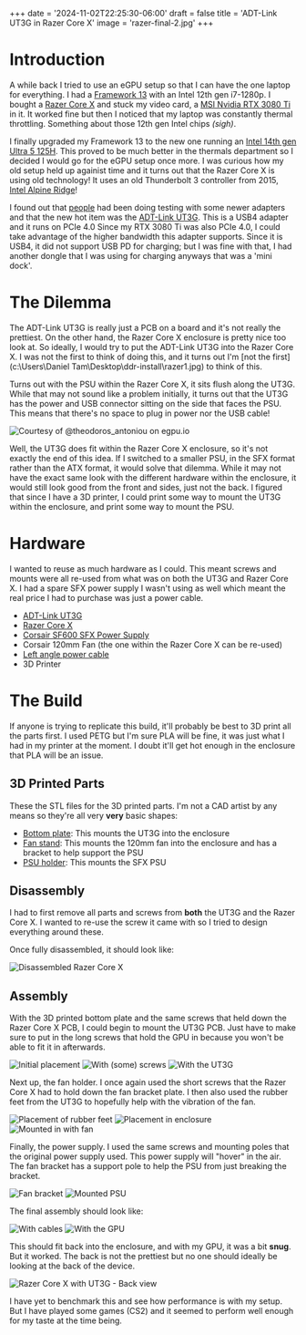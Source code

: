 +++
date = '2024-11-02T22:25:30-06:00'
draft = false
title = 'ADT-Link UT3G in Razer Core X'
image = 'razer-final-2.jpg'
+++

# Introduction
A while back I tried to use an eGPU setup so that I can have the one laptop for everything. I had a [Framework 13](https://frame.work) with an Intel 12th gen i7-1280p. I bought a [Razer Core X](https://www.razer.com/mena-en/gaming-laptops/razer-core-x) and stuck my video card, a [MSI Nvidia RTX 3080 Ti](https://www.msi.com/Graphics-Card/GeForce-RTX-3080-Ti-VENTUS-3X-12G-OC) in it. It worked fine but then I noticed that my laptop was constantly thermal throttling. Something about those 12th gen Intel chips *(sigh)*.

I finally upgraded my Framework 13 to the new one running an [Intel 14th gen Ultra 5 125H](https://frame.work/products/laptop13-diy-intel-ultra-1). This proved to be much better in the thermals department so I decided I would go for the eGPU setup once more. I was curious how my old setup held up againist time and it turns out that the Razer Core X is using old technology! It uses an old Thunderbolt 3 controller from 2015, [Intel Alpine Ridge](https://www.intel.com/content/www/us/en/products/sku/87402/intel-dsl6540-thunderbolt-3-controller/specifications.html)! 

I found out that [people](https://www.reddit.com/r/eGPU/comments/17vgjcc/egpu_thunderbolt_vs_usb4_adt_link_ut3g_tutorial/) had been doing testing with some newer adapters and that the new hot item was the [ADT-Link UT3G](https://www.adt.link/product/UT3G.html). This is a USB4 adapter and it runs on PCIe 4.0 Since my RTX 3080 Ti was also PCIe 4.0, I could take advantage of the higher bandwidth this adapter supports. Since it is USB4, it did not support USB PD for charging; but I was fine with that, I had another dongle that I was using for charging anyways that was a 'mini dock'.

# The Dilemma
The ADT-Link UT3G is really just a PCB on a board and it's not really the prettiest. On the other hand, the Razer Core X enclosure is pretty nice too look at. So ideally, I would try to put the ADT-Link UT3G into the Razer Core X. I was not the first to think of doing this, and it turns out I'm [not the first](c:\Users\Daniel Tam\Desktop\ddr-install\razer1.jpg) to think of this.

Turns out with the PSU within the Razer Core X, it sits flush along the UT3G. While that may not sound like a problem initially, it turns out that the UT3G has the power and USB connector sitting on the side that faces the PSU. This means that there's no space to plug in power nor the USB cable!

![Courtesy of @theodoros_antoniou on egpu.io](razer1.jpg)

Well, the UT3G does fit within the Razer Core X enclosure, so it's not exactly the end of this idea. If I switched to a smaller PSU, in the SFX format rather than the ATX format, it would solve that dilemma. While it may not have the exact same look with the different hardware within the enclosure, it would still look good from the front and sides, just not the back. I figured that since I have a 3D printer, I could print some way to mount the UT3G within the enclosure, and print some way to mount the PSU.

# Hardware
I wanted to reuse as much hardware as I could. This meant screws and mounts were all re-used from what was on both the UT3G and Razer Core X. I had a spare SFX power supply I wasn't using as well which meant the real price I had to purchase was just a power cable.

- [ADT-Link UT3G](https://www.aliexpress.us/item/3256806035240326.html?gatewayAdapt=glo2usa4itemAdapt)
- [Razer Core X](https://www.razer.com/mena-en/gaming-laptops/razer-core-x)
- [Corsair SF600 SFX Power Supply](https://www.amazon.com/CORSAIR-SF600-Modular-Supply-Certified/dp/B01CGI5M24)
- Corsair 120mm Fan (the one within the Razer Core X can be re-used)
- [Left angle power cable](https://www.amazon.com/Tripp-Lite-Standard-IEC-320-C13-P006-006-13LA/dp/B003MGB1EI?crid=EAC9Z5IEBPPW)
- 3D Printer

# The Build
If anyone is trying to replicate this build, it'll probably be best to 3D print all the parts first. I used PETG but I'm sure PLA will be fine, it was just what I had in my printer at the moment. I doubt it'll get hot enough in the enclosure that PLA will be an issue.

## 3D Printed Parts
These the STL files for the 3D printed parts. I'm not a CAD artist by any means so they're all very **very** basic shapes:
- [Bottom plate](razer-bottom-plate-full.stl): This mounts the UT3G into the enclosure
- [Fan stand](razer-fan-stand.stl): This mounts the 120mm fan into the enclosure and has a bracket to help support the PSU
- [PSU holder](razerx-pus-holder-5.stl): This mounts the SFX PSU

## Disassembly
I had to first remove all parts and screws from **both** the UT3G and the Razer Core X. I wanted to re-use the screw it came with so I tried to design everything around these.

Once fully disassembled, it should look like:

![Disassembled Razer Core X](razer-disassembled.jpg)

## Assembly
With the 3D printed bottom plate and the same screws that held down the Razer Core X PCB, I could begin to mount the UT3G PCB. Just have to make sure to put in the long screws that hold the GPU in because you won't be able to fit it in afterwards.

![Initial placement](razer-bottom-1.jpg) ![With (some) screws](razer-bottom-2.jpg) ![With the UT3G](razer-bottom-3.jpg)

Next up, the fan holder. I once again used the short screws that the Razer Core X had to hold down the fan bracket plate. I then also used the rubber feet from the UT3G to hopefully help with the vibration of the fan.

![Placement of rubber feet](razer-fan-1.jpg) ![Placement in enclosure](razer-fan-2.jpg) ![Mounted in with fan](razer-fan-3.jpg)

Finally, the power supply. I used the same screws and mounting poles that the original power supply used. This power supply will "hover" in the air. The fan bracket has a support pole to help the PSU from just breaking the bracket.

![Fan bracket](razer-psu-1.jpg) ![Mounted PSU](razer-psu-2.jpg)

The final assembly should look like:

![With cables](razer-final-1.jpg) ![With the GPU](razer-final-2.jpg)

This should fit back into the enclosure, and with my GPU, it was a bit **snug**. But it worked. The back is not the prettiest but no one should ideally be looking at the back of the device.

![Razer Core X with UT3G - Back view](razer-back.jpg)

I have yet to benchmark this and see how performance is with my setup. But I have played some games (CS2) and it seemed to perform well enough for my taste at the time being.